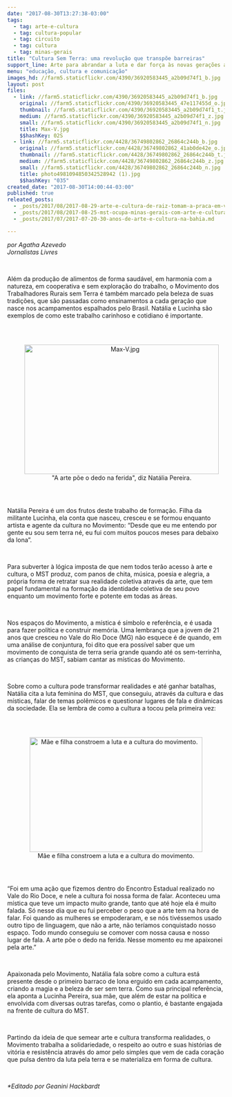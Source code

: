 ```yaml
---
date: "2017-08-30T13:27:38-03:00"
tags:
  - tag: arte-e-cultura
  - tag: cultura-popular
  - tag: circuito
  - tag: cultura
  - tag: minas-gerais
title: "Cultura Sem Terra: uma revolução que transpõe barreiras"
support_line: Arte para abrandar a luta e dar força às novas gerações a partir do exemplo
menu: "educação, cultura e comunicação"
images_hd: //farm5.staticflickr.com/4390/36920583445_a2b09d74f1_b.jpg
layout: post
files:
  - link: //farm5.staticflickr.com/4390/36920583445_a2b09d74f1_b.jpg
    original: //farm5.staticflickr.com/4390/36920583445_47e117455d_o.jpg
    thumbnail: //farm5.staticflickr.com/4390/36920583445_a2b09d74f1_t.jpg
    medium: //farm5.staticflickr.com/4390/36920583445_a2b09d74f1_z.jpg
    small: //farm5.staticflickr.com/4390/36920583445_a2b09d74f1_n.jpg
    title: Max-V.jpg
    $$hashKey: 02S
  - link: //farm5.staticflickr.com/4428/36749802862_26864c244b_b.jpg
    original: //farm5.staticflickr.com/4428/36749802862_41ab0de42e_o.jpg
    thumbnail: //farm5.staticflickr.com/4428/36749802862_26864c244b_t.jpg
    medium: //farm5.staticflickr.com/4428/36749802862_26864c244b_z.jpg
    small: //farm5.staticflickr.com/4428/36749802862_26864c244b_n.jpg
    title: photo4981094850342528942 (1).jpg
    $$hashKey: "035"
created_date: "2017-08-30T14:00:44-03:00"
published: true
releated_posts:
  - _posts/2017/08/2017-08-29-arte-e-cultura-de-raiz-tomam-a-praca-em-valadares.md
  - _posts/2017/08/2017-08-25-mst-ocupa-minas-gerais-com-arte-e-cultura-da-reforma-agraria.md
  - _posts/2017/07/2017-07-20-30-anos-de-arte-e-cultura-na-bahia.md

---
```

<div><em>por<span style="white-space:pre"> </span>Agatha Azevedo</em></div>

<div><em>Jornalistas Livres</em></div>

<p>&nbsp;</p>

<div>Al&eacute;m da produ&ccedil;&atilde;o de alimentos de forma saud&aacute;vel, em harmonia com a natureza, em cooperativa e sem explora&ccedil;&atilde;o do trabalho, o Movimento dos Trabalhadores Rurais sem Terra &eacute; tamb&eacute;m marcado pela beleza de suas tradi&ccedil;&otilde;es, que s&atilde;o passadas como ensinamentos a cada gera&ccedil;&atilde;o que nasce nos acampamentos espalhados pelo Brasil. Nat&aacute;lia e Lucinha s&atilde;o exemplos de como este trabalho carinhoso e cotidiano &eacute; importante.</div>

<p>&nbsp;</p>

<div style="text-align:center">
<figure class="image" style="display:inline-block"><img alt="Max-V.jpg" height="300" src="//farm5.staticflickr.com/4390/36920583445_a2b09d74f1_b.jpg" width="450" />
<figcaption>&quot;A arte p&otilde;e o dedo na ferida&quot;, diz Nat&aacute;lia Pereira.</figcaption>
</figure>
</div>

<p>&nbsp;</p>

<div>Nat&aacute;lia Pereira &eacute; um dos frutos deste trabalho de forma&ccedil;&atilde;o. Filha da militante Lucinha, ela conta que nasceu, cresceu e se formou enquanto artista e agente da cultura no Movimento: &ldquo;Desde que eu me entendo por gente eu sou sem terra n&eacute;, eu fui com muitos poucos meses para debaixo da lona&rdquo;.&nbsp;</div>

<p>&nbsp;</p>

<div>Para subverter &agrave; l&oacute;gica imposta de que nem todos ter&atilde;o acesso &agrave; arte e cultura, o MST produz, com panos de chita, m&uacute;sica, poesia e alegria, a pr&oacute;pria forma de retratar sua realidade coletiva atrav&eacute;s da arte, que tem papel fundamental na forma&ccedil;&atilde;o da identidade coletiva de seu povo enquanto um movimento forte e potente em todas as &aacute;reas.</div>

<p>&nbsp;</p>

<div>Nos espa&ccedil;os do Movimento, a m&iacute;stica &eacute; s&iacute;mbolo e refer&ecirc;ncia, e &eacute; usada para fazer pol&iacute;tica e construir mem&oacute;ria. Uma lembran&ccedil;a que a jovem de 21 anos que cresceu no Vale do Rio Doce (MG) n&atilde;o esquece &eacute; de quando, em uma an&aacute;lise de conjuntura, foi dito que era poss&iacute;vel saber que um movimento de conquista de terra seria grande quando at&eacute; os sem-terrinha, as crian&ccedil;as do MST, sabiam cantar as m&iacute;sticas do Movimento.</div>

<p>&nbsp;</p>

<p>Sobre como a cultura pode transformar realidades e at&eacute; ganhar batalhas, Nat&aacute;lia cita a luta feminina do MST, que conseguiu, atrav&eacute;s da cultura e das m&iacute;sticas, falar de temas pol&ecirc;micos e questionar lugares de fala e din&acirc;micas da sociedade. Ela se lembra de como a cultura a tocou pela primeira vez:</p>

<p>&nbsp;</p>

<div style="text-align:center">
<figure class="image" style="display:inline-block"><img alt="Mãe e filha constroem a luta e a cultura do movimento." height="266" src="//farm5.staticflickr.com/4428/36749802862_26864c244b_b.jpg" width="400" />
<figcaption>M&atilde;e e filha constroem a luta e a cultura do movimento.</figcaption>
</figure>
</div>

<p>&nbsp;</p>

<p>&ldquo;Foi em uma a&ccedil;&atilde;o que fizemos dentro do Encontro Estadual realizado no Vale do Rio Doce, e nele a cultura foi nossa forma de falar. Aconteceu uma m&iacute;stica que teve um impacto muito grande, tanto que at&eacute; hoje ela &eacute; muito falada. S&oacute; nesse dia que eu fui perceber o peso que a arte tem na hora de falar. Foi quando as mulheres se empoderaram, e se n&oacute;s tiv&eacute;ssemos usado outro tipo de linguagem, que n&atilde;o a arte, n&atilde;o ter&iacute;amos conquistado nosso espa&ccedil;o. Todo mundo conseguiu se comover com nossa causa e nosso lugar de fala. A arte p&otilde;e o dedo na ferida. Nesse momento eu me apaixonei pela arte.&rdquo;</p>

<p>&nbsp;</p>

<p>Apaixonada pelo Movimento, Nat&aacute;lia fala sobre como a cultura est&aacute; presente desde o primeiro barraco de lona erguido em cada acampamento, criando a magia e a beleza de ser sem terra. Como sua principal refer&ecirc;ncia, ela aponta a Lucinha Pereira, sua m&atilde;e, que al&eacute;m de estar na pol&iacute;tica e envolvida com diversas outras tarefas, como o plantio, &eacute; bastante engajada na frente de cultura do MST.</p>

<p>&nbsp;</p>

<p>Partindo da ideia de que semear arte e cultura transforma realidades, o Movimento trabalha a solidariedade, o respeito ao outro e suas hist&oacute;rias de vit&oacute;ria e resist&ecirc;ncia atrav&eacute;s do amor pelo simples que vem de cada cora&ccedil;&atilde;o que pulsa dentro da luta pela terra e se materializa em forma de cultura.</p>

<p>&nbsp;</p>

<p><em>*Editado por Geanini Hackbardt</em></p>
